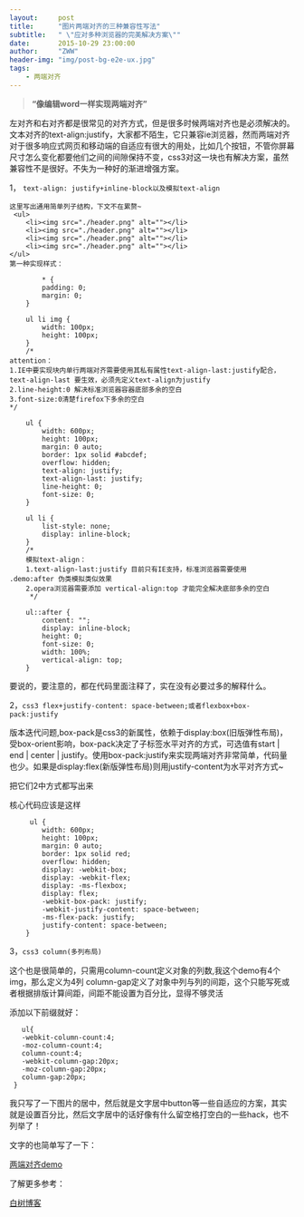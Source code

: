 ```yaml
---
layout:     post
title:      "图片两端对齐的三种兼容性写法"
subtitle:   " \"应对多种浏览器的完美解决方案\""
date:       2015-10-29 23:00:00
author:     "ZWW"
header-img: "img/post-bg-e2e-ux.jpg"
tags:
    - 两端对齐
---
```


> **“像编辑word一样实现两端对齐”**

左对齐和右对齐都是很常见的对齐方式，但是很多时候两端对齐也是必须解决的。文本对齐的text-align:justify，大家都不陌生，它只兼容ie浏览器，然而两端对齐对于很多响应式网页和移动端的自适应有很大的用处，比如几个按钮，不管你屏幕尺寸怎么变化都要他们之间的间隙保持不变，css3对这一块也有解决方案，虽然兼容性不是很好。不失为一种好的渐进增强方案。

1， `text-align: justify+inline-block以及模拟text-align`
	
	这里写出通用简单列子结构，下文不在累赘~ 
	 <ul>
        <li><img src="./header.png" alt=""></li>
        <li><img src="./header.png" alt=""></li>
        <li><img src="./header.png" alt=""></li>
        <li><img src="./header.png" alt=""></li>
    </ul>
    第一种实现样式：
    
            * {
            padding: 0;
            margin: 0;
        }
        
        ul li img {
            width: 100px;
            height: 100px;
        }
        /* 
    attention：
    1.IE中要实现块内单行两端对齐需要使用其私有属性text-align-last:justify配合，text-align-last 要生效，必须先定义text-align为justify
    2.line-height:0 解决标准浏览器容器底部多余的空白
    3.font-size:0清楚firefox下多余的空白
    */
        
        ul {
            width: 600px;
            height: 100px;
            margin: 0 auto;
            border: 1px solid #abcdef;
            overflow: hidden;
            text-align: justify;
            text-align-last: justify;
            line-height: 0;
            font-size: 0;
        }
        
        ul li {
            list-style: none;
            display: inline-block;
        }
        /* 
        模拟text-align：
        1.text-align-last:justify 目前只有IE支持，标准浏览器需要使用 .demo:after 伪类模拟类似效果 
        2.opera浏览器需要添加 vertical-align:top 才能完全解决底部多余的空白
         */
        
        ul::after {
            content: "";
            display: inline-block;
            height: 0;
            font-size: 0;
            width: 100%;
            vertical-align: top;
        }
        
        
 要说的，要注意的，都在代码里面注释了，实在没有必要过多的解释什么。
 
 2，`css3 flex+justify-content: space-between;或者flexbox+box-pack:justify`
 

<p>版本迭代问题,box-pack是css3的新属性，依赖于display:box(旧版弹性布局)，受box-orient影响，box-pack决定了子标签水平对齐的方式，可选值有start | end | center | justify。使用box-pack:justify来实现两端对齐非常简单，代码量也少。如果是display:flex(新版弹性布局)则用justify-content为水平对齐方式~</p>
 
 把它们2中方式都写出来
 
 核心代码应该是这样
 
         ul {
            width: 600px;
            height: 100px;
            margin: 0 auto;
            border: 1px solid red;
            overflow: hidden;
            display: -webkit-box;
            display: -webkit-flex;
            display: -ms-flexbox;
            display: flex;
            -webkit-box-pack: justify;
            -webkit-justify-content: space-between;
            -ms-flex-pack: justify;
            justify-content: space-between;
        }
        
     
     
  3，`css3 column(多列布局)`
  
  这个也是很简单的，只需用column-count定义对象的列数,我这个demo有4个img，那么定义为4列
 column-gap定义了对象中列与列的间距，这个只能写死或者根据排版计算间距，间距不能设置为百分比，显得不够灵活
 
添加以下前缀就好：

	     
	   ul{
	   -webkit-column-count:4;
	   -moz-column-count:4;
	   column-count:4;
       -webkit-column-gap:20px;
       -moz-column-gap:20px;
       column-gap:20px; 
     }
  
  
 我只写了一下图片的居中，然后就是文字居中button等一些自适应的方案，其实就是设置百分比，然后文字居中的话好像有什么留空格打空白的一些hack，也不列举了！
 
 文字的也简单写了一下：
 
   [两端对齐demo](http://codepen.io/tianzi77/full/GJayoR)
 
 了解更多参考：
 	
<a href="http://www.cnblogs.com/PeunZhang/p/3289493.html" target="_blank">白树博客</a>
 